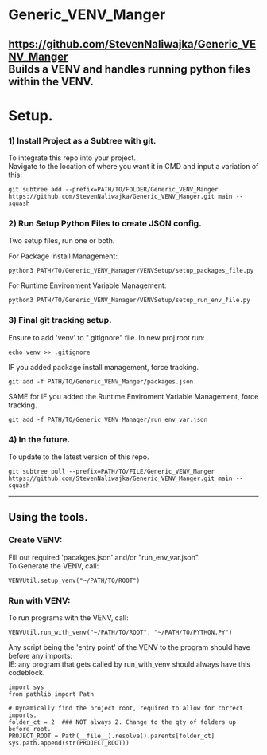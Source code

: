 # Generic_VENV_Manger
https://github.com/StevenNaliwajka/Generic_VENV_Manger  
Builds a VENV and handles running python files within the VENV.
------------------
# Setup.
### 1) Install Project as a Subtree with git.

To integrate this repo into your project.  
Navigate to the location of where you want it in CMD and input a variation of this:
```angular2html
git subtree add --prefix=PATH/TO/FOLDER/Generic_VENV_Manger https://github.com/StevenNaliwajka/Generic_VENV_Manger.git main --squash
```

### 2) Run Setup Python Files to create JSON config.
Two setup files, run one or both.

For Package Install Management:
```angular2html
python3 PATH/TO/Generic_VENV_Manager/VENVSetup/setup_packages_file.py
```

For Runtime Environment Variable Management:
```angular2html
python3 PATH/TO/Generic_VENV_Manager/VENVSetup/setup_run_env_file.py
```

### 3) Final git tracking setup.
Ensure to add 'venv' to ".gitignore" file. In new proj root run:
```angular2html
echo venv >> .gitignore
```
IF you added package install management, force tracking.
```angular2html
git add -f PATH/TO/Generic_VENV_Manger/packages.json
```
SAME for IF you added the Runtime Enviroment Variable Management, force tracking.
```angular2html
git add -f PATH/TO/Generic_VENV_Manager/run_env_var.json
```
### 4) In the future.
To update to the latest version of this repo.
```angular2html
git subtree pull --prefix=PATH/TO/FILE/Generic_VENV_Manger https://github.com/StevenNaliwajka/Generic_VENV_Manger.git main --squash
```
------------------

## Using the tools.
### Create VENV:
Fill out required 'pacakges.json' and/or "run_env_var.json".  
To Generate the VENV, call:    
```angular2html
VENVUtil.setup_venv("~/PATH/TO/ROOT")
```
### Run with VENV:
To run programs with the VENV, call:  
```angular2html
VENVUtil.run_with_venv("~/PATH/TO/ROOT", "~/PATH/TO/PYTHON.PY")
```

Any script being the 'entry point' of the VENV to the program should have before any imports:  
IE: any program that gets called by run_with_venv should always have this codeblock.
```angular2html
import sys
from pathlib import Path

# Dynamically find the project root, required to allow for correct imports.
folder_ct = 2  ### NOT always 2. Change to the qty of folders up before root.
PROJECT_ROOT = Path(__file__).resolve().parents[folder_ct]
sys.path.append(str(PROJECT_ROOT))
```
